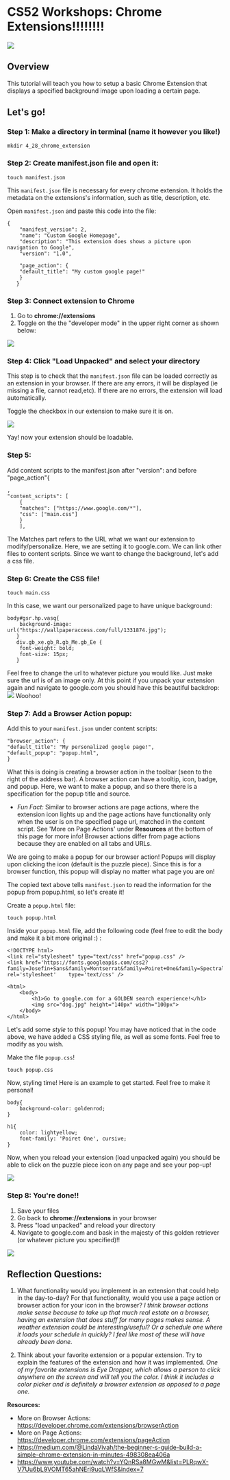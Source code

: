 CS52 Workshops: Chrome Extensions!!!!!!!!
====================
![](https://i.imgur.com/4DXxPO6.png)

Overview
---------------------
This tutorial will teach you how to setup a basic Chrome Extension that displays a specified background image upon loading a certain page.



Let's go! 
---------------------
### Step 1: Make a directory in terminal (name it however you like!)

    mkdir 4_28_chrome_extension
    
### Step 2: Create manifest.json file and open it:

    touch manifest.json

This `manifest.json` file is necessary for every chrome extension. It holds the metadata on the extensions's information, such as title, description, etc.

Open `manifest.json` and paste this code into the file: 

    {
        "manifest_version": 2,
        "name": "Custom Google Homepage",
        "description": "This extension does shows a picture upon navigation to Google",
        "version": "1.0",

        "page_action": {
        "default_title": "My custom google page!"
        }
       }


### Step 3: Connect extension to Chrome 
1. Go to **chrome://extensions**
2. Toggle on the the "developer mode" in the upper right corner as shown below:

![](https://i.imgur.com/WWFnigM.png)

### Step 4: Click "Load Unpacked" and select your directory
This step is to check that the `manifest.json` file can be loaded correctly as an extension in your browser. If there are any errors, it will be displayed (ie missing a file, cannot read,etc). If there are no errors, the extension will load automatically.

Toggle the checkbox in our extension to make sure it is on. 

![](https://i.imgur.com/buUQyqX.png)

Yay! now your extension should be loadable.

### Step 5: 
Add content scripts to the manifest.json after "version": and before "page_action"{

    ,
    "content_scripts": [
        {
        "matches": ["https://www.google.com/*"],
        "css": ["main.css"]
        }
        ],

The Matches part refers to the URL what we want our extension to modify/personalize. Here, we are setting it to google.com. We can link other files to content scripts. 
Since we want to change the background, let's add a css file.

### Step 6: Create the CSS file!

    touch main.css

In this case, we want our personalized page to have unique background:


    body#gsr.hp.vasq{
        background-image: url("https://wallpaperaccess.com/full/1331874.jpg");
       }
       div.gb_xe.gb_R.gb_Me.gb_Ee {
        font-weight: bold;
        font-size: 15px;
       }

Feel free to change the url to whatever picture you would like. Just make sure the url is of an image only.
At this point if you unpack your extension again and navigate to google.com you should have this beautiful backdrop:
  ![](https://i.imgur.com/tH0wwLU.jpg)
Woohoo!

### Step 7: Add a Browser Action popup:

Add this to your `manifest.json` under content scripts:

    "browser_action": {
    "default_title": "My personalized google page!",
    "default_popup": "popup.html",
    }
    
What this is doing is creating a browser action in the toolbar (seen to the right of the address bar). A browser action can have a tooltip, icon, badge, and popup. Here, we want to make a popup, and so there there is a specification for the popup title and source.

* *Fun Fact:* Similar to browser actions are page actions, where the extension icon lights up and the page actions have functionality only when the user is on the specified page url, matched in the content script. See 'More on Page Actions' under **Resources** at the bottom of this page for more info! Browser actions differ from page actions because they are enabled on all tabs and URLs. 

We are going to make a popup for our browser action! Popups will display upon clicking the icon (default is the puzzle piece). Since this is for a browser function, this popup will display no matter what page you are on!

The copied text above tells `manifest.json` to read the information for the popup from popup.html, so let's create it! 

Create a `popup.html` file:

    touch popup.html 

Inside your `popup.html` file, add the following code (feel free to edit the body and make it a bit more original :) :

    <!DOCTYPE html>
    <link rel="stylesheet" type="text/css" href="popup.css" />
    <link href='https://fonts.googleapis.com/css2?family=Josefin+Sans&family=Montserrat&family=Poiret+One&family=Spectral:wght@400;600&display=swap' rel='stylesheet'    type='text/css' />

    <html>
        <body>
            <h1>Go to google.com for a GOLDEN search experience!</h1>
            <img src="dog.jpg" height="140px" width="100px">
        </body>
    </html>

Let's add some *style* to this popup! You may have noticed that in the code above, we have added a CSS styling file, as well as some fonts. Feel free to modify as you wish. 

Make the file `popup.css`!

    touch popup.css

Now, styling time! Here is an example to get started. Feel free to make it personal!

    body{
        background-color: goldenrod;
    }

    h1{
        color: lightyellow;
        font-family: 'Poiret One', cursive;
    }

Now, when you reload your extension (load unpacked again) you should be able to click on the puzzle piece icon on any page and see your pop-up!

![](https://i.imgur.com/ctOrXUi.png)


### Step 8: You're done!!
1. Save your files
2. Go back to **chrome://extensions** in your browser
3. Press "load unpacked" and reload your directory
4. Navigate to google.com and bask in the majesty of this golden retriever (or whatever picture you specified)!!

![](https://i.imgur.com/ZQrwU8G.jpg)

## Reflection Questions:

1. What functionality would you implement in an extension that could help in the day-to-day? For that functionality, would you use a page action or browser action for your icon in the browser? 
<em>I think browser actions make sense because to take up that much real estate on a browser, having an extension that does stuff for many pages makes sense.
A weather extension could be interesting/useful? Or a schedule one where it loads your schedule in quickly? I feel like most of these will have already been done.</em>

2. Think about your favorite extension or a popular extension. Try to explain the features of the extension and how it was implemented. 
<em>One of my favorite extensions is Eye Dropper, which allows a person to click anywhere on the screen and will tell you the color. I think it includes a color picker and is definitely a browser extension as opposed to a page one.</em>



**Resources:**
- More on Browser Actions: https://developer.chrome.com/extensions/browserAction
- More on Page Actions: https://developer.chrome.com/extensions/pageAction
- https://medium.com/@LindaVivah/the-beginner-s-guide-build-a-simple-chrome-extension-in-minutes-498308ea406a
- https://www.youtube.com/watch?v=YQnRSa8MGwM&list=PLRqwX-V7Uu6bL9VOMT65ahNEri9uqLWfS&index=7 
